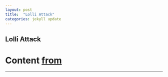 ```yaml
---
layout: post
title:  "Lolli Attack"
categories: jekyll update
---
```


## Lolli Attack
# Content [from](https://www.chess.com/openings/Italian-Game-Knight-Attack-Lolli-Attack)

---

